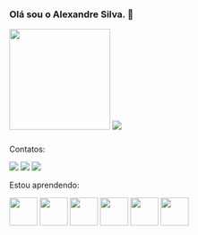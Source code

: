 ### Olá sou o Alexandre Silva. 👋


<div>
  <img height="180em"src="https://github-readme-stats.vercel.app/api?username=alexsilvabello&show_icons=true&theme=dark"/>
  <img src="https://github-readme-stats.vercel.app/api/top-langs/?username=alexsilvabello&layout=compact&theme=dark"/>
  
</div>

###                                                                                                                     

 <p>Contatos: </p>
  <a href="https://instagram.com/alexsilvabello" target="_blank" rel="nofollow"><img src="https://camo.githubusercontent.com/acaa286597b43c96dc02b69b90de15a65c52063e31835b763a061cc815f64bac/68747470733a2f2f696d672e736869656c64732e696f2f62616467652f2d496e7374616772616d2d2532334534343035463f7374796c653d666f722d7468652d6261646765266c6f676f3d696e7374616772616d266c6f676f436f6c6f723d7768697465" data-canonical-src="https://img.shields.io/badge/-Instagram-%23E4405F?style=for-the-badge&amp;logo=instagram&amp;logoColor=white" style="max-width: 100%;"></a>
  <a href="mailto:alexsilvabello@gmail.com" target="_blank"><img src="https://camo.githubusercontent.com/927d6b3961fa048ff7303daf291cb5869dfa25018997cf8c1373c2f6a85b1458/68747470733a2f2f696d672e736869656c64732e696f2f62616467652f2d476d61696c2d2532333333333f7374796c653d666f722d7468652d6261646765266c6f676f3d676d61696c266c6f676f436f6c6f723d7768697465" data-canonical-src="https://img.shields.io/badge/-Gmail-%23333?style=for-the-badge&amp;logo=gmail&amp;logoColor=white" style="max-width: 100%;"></a>
  <a href="https://www.linkedin.com/in/alexandre-silva-07284726/" target="_blank" rel="nofollow"><img src="https://camo.githubusercontent.com/c00f87aeebbec37f3ee0857cc4c20b21fefde8a96caf4744383ebfe44a47fe3f/68747470733a2f2f696d672e736869656c64732e696f2f62616467652f2d4c696e6b6564496e2d2532333030373742353f7374796c653d666f722d7468652d6261646765266c6f676f3d6c696e6b6564696e266c6f676f436f6c6f723d7768697465" data-canonical-src="https://img.shields.io/badge/-LinkedIn-%230077B5?style=for-the-badge&amp;logo=linkedin&amp;logoColor=white" style="max-width: 100%;"></a> <br>
  <p>Estou aprendendo:</p>
  <div>
   <img src="https://cdn.jsdelivr.net/gh/devicons/devicon/icons/html5/html5-plain.svg" width="50px">
   <img src="https://cdn.jsdelivr.net/gh/devicons/devicon/icons/javascript/javascript-original.svg" width="50px">
   <img src="https://cdn.jsdelivr.net/gh/devicons/devicon/icons/java/java-original.svg" width="50px">
   <img src="https://cdn.jsdelivr.net/gh/devicons/devicon/icons/css3/css3-original.svg" width="50px">
   <img src="https://cdn.jsdelivr.net/gh/devicons/devicon/icons/git/git-original.svg" width="50px">
   <img src="https://cdn.jsdelivr.net/gh/devicons/devicon/icons/github/github-original.svg" width="50px">
  
  </div>

</div>
                                                                                                                     
                                                                                                                     
<!--
**alexsilvabello/alexsilvabello** is a ✨ _special_ ✨ repository because its `README.md` (this file) appears on your GitHub profile.

Here are some ideas to get you started:

- 🔭 I’m currently working on ...
- 🌱 I’m currently learning ...
- 👯 I’m looking to collaborate on ...
- 🤔 I’m looking for help with ...
- 💬 Ask me about ...
- 📫 How to reach me: ...
- 😄 Pronouns: ...
- ⚡ Fun fact: ...
-->
